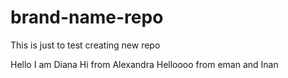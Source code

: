 # brand-name-repo
This is just to test creating new repo

Hello I am Diana
Hi from Alexandra 
Helloooo from eman and Inan


